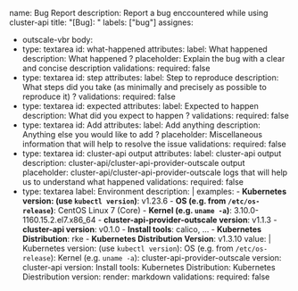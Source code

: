name: Bug Report
description: Report a bug enccountered while using cluster-api
title: "[Bug]: "
labels: ["bug"]
assignes:
  - outscale-vbr
body:
  - type: textarea
    id: what-happened
    attributes: 
      label: What happened
      description: What happened ? 
      placeholder: Explain the bug with a clear and concise description
    validations:
      required: false
  - type: textarea
    id: step
    attributes: 
      label: Step to reproduce
      description: What steps did you take (as minimally and precisely as possible to reproduce it)  ?
    validations:
      required: false
  - type: textarea
    id: expected
    attributes:
      label: Expected to happen	      
      description: What did you expect to happen ?
    validations:
      required: false	
  - type: textarea
    id: Add
    attributes:
      label: Add anything
      description: Anything else you would like to add ?
      placeholder: Miscellaneous information that will help to resolve the issue
    validations:
      required: false
  - type: textarea
    id: cluster-api output
    attributes:
      label: cluster-api output
      description: cluster-api/cluster-api-provider-outscale output
      placeholder: cluster-api/cluster-api-provider-outscale logs that will help us to understand what happened
    validations:
      required: false
  - type: textarea
    label: Environment
    description: |
      examples:
        - **Kubernetes version: (use `kubectl version`)**: v1.23.6
        - **OS (e.g. from `/etc/os-release`)**: CentOS Linux 7 (Core)
        - **Kernel (e.g. `uname -a`)**: 3.10.0-1160.15.2.el7.x86_64
        - **cluster-api-provider-outscale version**: v1.1.3
        - **cluster-api version**: v0.1.0
        - **Install tools**: calico, ...
        - **Kubernetes Distribution**: rke
        - **Kubernetes Distribution Version**:  v1.3.10
    value: |
        Kubernetes version: (use `kubectl version`): 
        OS (e.g. from `/etc/os-release`):
        Kernel (e.g. `uname -a`):
        cluster-api-provider-outscale version:
        cluster-api version: 
        Install tools:
        Kubernetes Distribution:
        Kubernetes Diestribution version: 
    render: markdown
    validations:
      required: false

